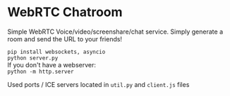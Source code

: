 # WebRTC Chatroom  
  
Simple WebRTC Voice/video/screenshare/chat service. Simply generate a room and send the URL to your friends!  
  
`pip install websockets, asyncio`  
`python server.py`  
If you don't have a webserver:  
`python -m http.server`  
  
Used ports / ICE servers located in `util.py` and `client.js` files